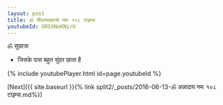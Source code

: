 ```yaml
---
layout: post
title: ॐ श्रीवत्सवक्षासे नमः १०८ टाइम्स
youtubeId: GRSXNoKNirU
---
```

 
 
 ॐ सुछात्रा   
 
 -  जिसके पास बहुत सुंदर छाता है 
 
  
 
  
 
 
 
 
 
 


{% include youtubePlayer.html id=page.youtubeId %}
 
[Next]({{ site.baseurl }}{% link  split2/_posts/2016-06-13-ॐ अन्नादाय नमः १०८ टाइम्स.md%})
 
